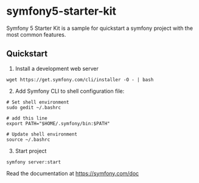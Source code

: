 # symfony5-starter-kit

Symfony 5 Starter Kit is a sample for quickstart a symfony project with the most common features.

## Quickstart

1. Install a development web server

```shell
wget https://get.symfony.com/cli/installer -O - | bash
```

2. Add Symfony CLI to shell configuration file:

```shell
# Set shell environment 
sudo gedit ~/.bashrc

# add this line
export PATH="$HOME/.symfony/bin:$PATH"

# Update shell environment
source ~/.bashrc
```

3. Start project

```shell
symfony server:start
```

Read the documentation at https://symfony.com/doc


